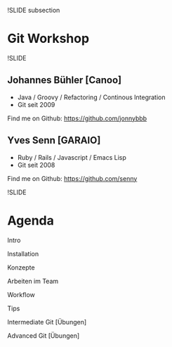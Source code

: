 !SLIDE subsection
# Git Workshop #

!SLIDE
## Johannes Bühler [Canoo] ##
* Java / Groovy / Refactoring / Continous Integration 
* Git seit 2009

Find me on Github: https://github.com/jonnybbb

## Yves Senn [GARAIO] ##
* Ruby / Rails / Javascript / Emacs Lisp
* Git seit 2008

Find me on Github: https://github.com/senny

!SLIDE
# Agenda #

Intro

Installation

Konzepte

Arbeiten im Team

Workflow

Tips

Intermediate Git [Übungen]

Advanced Git [Übungen]

